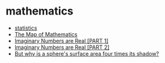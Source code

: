 # mathematics

- [statistics](./stats.md)
- [The Map of Mathematics](https://piped.kavin.rocks/watch?v=OmJ-4B-mS-Y)
- [Imaginary Numbers are Real [PART 1]](https://piped.kavin.rocks/watch?v=T647CGsuOVU)
- [Imaginary Numbers are Real [PART 2]](https://piped.kavin.rocks/watch?v=2HrSG0fdxLY)
- [But why is a sphere's surface area four times its shadow?](https://piped.kavin.rocks/watch?v=GNcFjFmqEc8)

